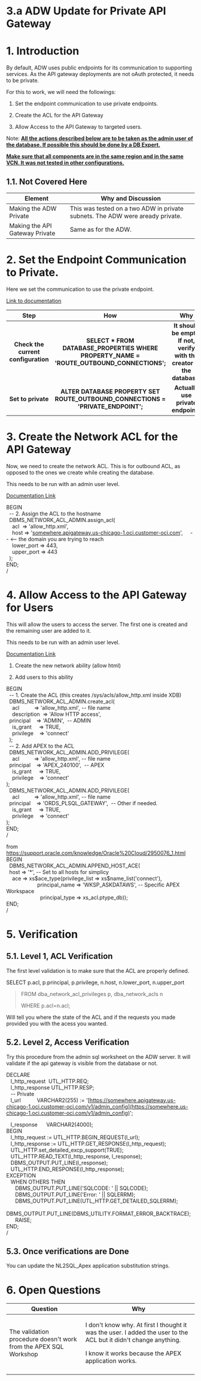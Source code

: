 # 3.a ADW Update for Private API Gateway

# 1. Introduction

By default, ADW uses public endpoints for its communication to
supporting services. As the API gateway deployments are not oAuth
protected, it needs to be private.

For this to work, we will need the followings:

1.  Set the endpoint communication to use private endpoints.

2.  Create the ACL for the API Gateway

3.  Allow Access to the API Gateway to targeted users.

Note: **<u>All the actions described below are to be taken as the admin
user of the database. If possible this should be done by a DB
Expert.</u>**

**<u>Make sure that all components are in the same region and in the
same VCN. It was not tested in other configurations.</u>**

## 1.1. Not Covered Here

| **Element** | **Why and Discussion** |
|----|----|
| Making the ADW Private | This was tested on a two ADW in private subnets. The ADW were aready private. |
| Making the API Gateway Private | Same as for the ADW. |

# 2. Set the Endpoint Communication to Private.

Here we set the communication to use the private endpoint.

[Link to
documentation](https://docs.oracle.com/en/cloud/paas/autonomous-database/serverless/adbsb/private-endpoints-autonomous.html#GUID-8FCA06C0-E1C1-49F6-82C2-6B7B3787CF3B)

| **Step** | **How** | **Why** |
|:--:|:--:|:--:|
| **Check the current configuration** | **SELECT \* FROM DATABASE_PROPERTIES WHERE PROPERTY_NAME = 'ROUTE_OUTBOUND_CONNECTIONS';** | **It should be empty, If not, verify with the creator of the database.** |
| **Set to private** | **ALTER DATABASE PROPERTY SET ROUTE_OUTBOUND_CONNECTIONS = 'PRIVATE_ENDPOINT';** | **Actually use private endpoints** |

# 3. Create the Network ACL for the API Gateway

Now, we need to create the network ACL. This is for outbound ACL, as
opposed to the ones we create while creating the database.

This needs to be run with an admin user level.

[Documentation
Link](https://docs.oracle.com/en/database/oracle/oracle-database/19/arpls/DBMS_NETWORK_ACL_ADMIN.html#GUID-0F55BDB0-D348-468E-BDBA-7314C6458FA1)

BEGIN  
  -- 2. Assign the ACL to the hostname  
  DBMS_NETWORK_ACL_ADMIN.assign_acl(  
    acl  =\> 'allow_http.xml',  
    host =\>
'[somewhere.apigateway.us-chicago-1.oci.customer-oci.com](http://somewhere.apigateway.us-chicago-1.oci.customer-oci.com)',
    -- \<-- the domain you are trying to reach  
    lower_port =\> 443,  
    upper_port =\> 443  
  );  
END;  
/

# 4. Allow Access to the API Gateway for Users

This will allow the users to access the server. The first one is created
and the remaining user are added to it.

This needs to be run with an admin user level.

[Documentation
Link](https://docs.oracle.com/en/database/oracle/oracle-database/19/arpls/DBMS_NETWORK_ACL_ADMIN.html)

1.  Create the new network ability (allow html)

2.  Add users to this ability

BEGIN  
  -- 1. Create the ACL (this creates /sys/acls/allow_http.xml inside
XDB)  
  DBMS_NETWORK_ACL_ADMIN.create_acl(  
    acl          =\> 'allow_http.xml', -- file name  
    description  =\> 'Allow HTTP access',  
  principal    =\> 'ADMIN',  -- ADMIN  
    is_grant     =\> TRUE,  
    privilege    =\> 'connect'  
  );  
  -- 2. Add APEX to the ACL  
  DBMS_NETWORK_ACL_ADMIN.ADD_PRIVILEGE(  
    acl          =\> 'allow_http.xml', -- file name  
  principal    =\> 'APEX_240100',  -- APEX  
    is_grant     =\> TRUE,  
    privilege    =\> 'connect'  
);  
  DBMS_NETWORK_ACL_ADMIN.ADD_PRIVILEGE(  
    acl          =\> 'allow_http.xml', -- file name  
  principal    =\> 'ORDS_PLSQL_GATEWAY',  -- Other if needed.  
    is_grant     =\> TRUE,  
    privilege    =\> 'connect'  
);  
END;  
/  
  
from
<https://support.oracle.com/knowledge/Oracle%20Cloud/2950076_1.html>  
BEGIN  
  DBMS_NETWORK_ACL_ADMIN.APPEND_HOST_ACE(  
  host =\> '\*', -- Set to all hosts for simplicy  
    ace =\> xs\$ace_type(privilege_list =\> xs\$name_list('connect'),  
                     principal_name =\> 'WKSP_ASKDATAWS', -- Specific
APEX Workspace  
                       principal_type =\> xs_acl.ptype_db));  
END;  
/

# 5. Verification

## 5.1. Level 1, ACL Verification

The first level validation is to make sure that the ACL are properly
defined.

SELECT p.acl, p.principal, p.privilege, n.host, n.lower_port,
n.upper_port

> FROM dba_network_acl_privileges p, dba_network_acls n
>
> WHERE p.acl=n.acl; 

Will tell you where the state of the ACL and if the requests you made
provided you with the acess you wanted.

## 5.2. Level 2, Access Verification

Try this procedure from the admin sql worksheet on the ADW server. It
will validate if the api gateway is visible from the database or not.

DECLARE  
   l_http_request  UTL_HTTP.REQ;  
   l_http_response UTL_HTTP.RESP;  
   -- Private  
   l_url           VARCHAR2(255) :=
'[https://somewhere.apigateway.us-chicago-1.oci.customer-oci.com/v1/admin_config](https://somewhere.us-chicago-1.oci.customer-oci.com/v1/admin_config)';

   l_response      VARCHAR2(4000);  
BEGIN  
   l_http_request := UTL_HTTP.BEGIN_REQUEST(l_url);  
   l_http_response := UTL_HTTP.GET_RESPONSE(l_http_request);  
   UTL_HTTP.set_detailed_excp_support(TRUE);  
   UTL_HTTP.READ_TEXT(l_http_response, l_response);  
   DBMS_OUTPUT.PUT_LINE(l_response);  
   UTL_HTTP.END_RESPONSE(l_http_response);  
EXCEPTION  
   WHEN OTHERS THEN  
      DBMS_OUTPUT.PUT_LINE('SQLCODE: ' \|\| SQLCODE);  
      DBMS_OUTPUT.PUT_LINE('Error: ' \|\| SQLERRM);  
      DBMS_OUTPUT.PUT_LINE(UTL_HTTP.GET_DETAILED_SQLERRM);  
      DBMS_OUTPUT.PUT_LINE(DBMS_UTILITY.FORMAT_ERROR_BACKTRACE);  
      RAISE;  
END;  
/

## 5.3. Once verifications are Done

You can update the NL2SQL_Apex application substitution strings.

# 6. Open Questions

<table>
<colgroup>
<col style="width: 40%" />
<col style="width: 59%" />
</colgroup>
<thead>
<tr>
<th style="text-align: center;"><strong>Question</strong></th>
<th style="text-align: center;"><strong>Why</strong></th>
</tr>
</thead>
<tbody>
<tr>
<td>The validation procedure doesn't work from the APEX SQL
Workshop</td>
<td><p>I don't know why. At first I thought it was the user. I added the
user to the ACL but it didn't change anything. </p>
<p>I know it works because the APEX application works.</p></td>
</tr>
<tr>
<td></td>
<td></td>
</tr>
</tbody>
</table>
